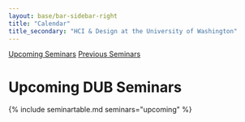 ```yaml
---
layout: base/bar-sidebar-right
title: "Calendar"
title_secondary: "HCI & Design at the University of Washington"
---
```


<div class="sidebar_start"></div>
  <a href="#" class="list-group-item active">Upcoming Seminars</a>
  <a href="/previousseminars.html" class="list-group-item">Previous Seminars</a>
<div class="sidebar_end"></div>

# Upcoming DUB Seminars
{% include seminartable.md seminars="upcoming" %}
